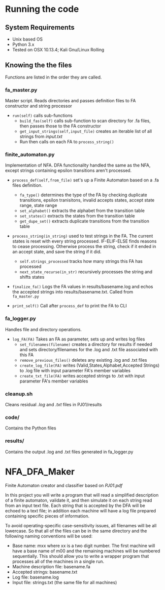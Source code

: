 # Running the code
## System Requirements
* Unix based OS
* Python 3.x
* Tested on OSX 10.13.4; Kali Gnu/Linux Rolling



## Knowing the the files
Functions are listed in the order they are called.

### fa_master.py
Master script. Reads directories and passes definition files to FA constructor
and string processor

* `run(self)` calls sub-functions
  * `build_fas(self)` calls sub-function to scan directory for .fa files, then
    passes those to the FA constructor
  * `get_input_strings(self,input_file)` creates an iterable list of all strings
    from *input.txt*
  * Run then calls on each FA to `process_string()`


### finite_automaton.py
Implementation of NFA.  DFA functionality handled the same as the NFA, except
strings containing epsilon transitions aren't processed.

* `process_def(self,from_file)` set's up a Finite Automaton based on a .fa files
  definition.  
  * `fa_type()` determines the type of the FA by checking duplicate transitions,
    epsilon tranisitons, invalid accepts states, accept state range, state range
  * `set_alphabet()` extracts the alphabet from the transition table
  * `set_states()` extracts the states from the transition table
  * `get_dupe_set()` extracts duplicate transitions from the transition table

* `process_string(in_string)` used to test strings in the FA.  The current states
  is reset with every string processed.  IF-ELIF-ELSE finds reasons to cease
  processing. Otherwise process the string, check if it ended in an accept
  state, and save the string if it did.
  * `self.strings_processed` tracks how many strings this FA has processed
  * `next_state_recurse(in_str)` recursively processes the string and shifts
    states

* `finalize_fa()` Logs the FA values in results/basename.log and echos the
  accepted strings into results/basename.txt.  Called from `fa_master.py`

*  `print_self()` Call after `process_def` to print the FA to CLI


### fa_logger.py
Handles file and directory operations.

* `log_FA(FA)` Takes an FA as parameter, sets up and writes log files
  * `set_filenames(filename)` creates a directory for results if needed and
    sets directory/filenames for the .log and .txt file associated with this FA
  * `remove_previous_files()` deletes any existing .log and .txt files
  * `create_log_file(FA)` writes (Valid,States,Alphabet,Accepted Strings) to
    .log file with input parameter FA's member variables
  * `create_txt_file(FA)` writes accepted strings to .txt with input parameter
    FA's member variables


### cleanup.sh
Cleans residual *.log* and *.txt* files in PJ01/results



### code/
Contains the Python files

### results/
Contains the output .log and .txt files generated in fa_logger.py



# NFA_DFA_Maker
Finite Automaton creator and classifier based on *_PJ01.pdf_*

In this project you will write a program that will read a simplified description of a finite
automaton, validate it, and then simulate it on each string read from an input text file. Each
string that is accepted by the DFA will be echoed to a text file; in addition each machine will
have a log file prepared containing specific pieces of information.

To avoid operating-specific case-sensitivity issues, all filenames will be all lowercase. So that all
of the files can be in the same directory and the following naming conventions will be used:
* Base name: mxx where xx is a two digit number. The first machine will have a base name of m00 and the remaining machines will be numbered sequentially. This should allow you to write a wrapper program that processes all of the machines in a single run.
* Machine description file: basename.fa
* Accepted strings: basename.txt
* Log file: basename.log
* Input file: strings.txt (the same file for all machines)
